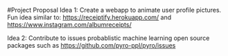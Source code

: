 #Project Proposal
Idea 1: Create a webapp to animate user profile pictures. Fun idea similar to: https://receiptify.herokuapp.com/ and https://www.instagram.com/albumreceipts/

Idea 2: Contribute to issues probablistic machine learning open source packages such as https://github.com/pyro-ppl/pyro/issues
